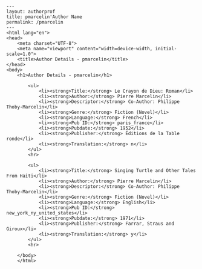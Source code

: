 
    ---
    layout: authorprof
    title: pmarcelin'Author Name 
    permalink: /pmarcelin
    ---
    <html lang="en">
    <head>
        <meta charset="UTF-8">
        <meta name="viewport" content="width=device-width, initial-scale=1.0">
        <title>Author Details - pmarcelin</title>
    </head>
    <body>
        <h1>Author Details - pmarcelin</h1>
        
            <ul>
                <li><strong>Title:</strong> Le Crayon de Dieu: Roman</li>
                <li><strong>Author:</strong> Pierre Marcelin</li>
                <li><strong>Descriptor:</strong> Co-Author: Philippe Thoby-Marcelin</li>
                <li><strong>Genre:</strong> Fiction (Novel)</li>
                <li><strong>Language:</strong> French</li>
                <li><strong>Pub ID:</strong> paris_france</li>
                <li><strong>Pubdate:</strong> 1952</li>
                <li><strong>Publisher:</strong> Éditions de la Table ronde</li>
                <li><strong>Translation:</strong> n</li>
            </ul>
            <hr>
            
            <ul>
                <li><strong>Title:</strong> Singing Turtle and Other Tales From Haiti</li>
                <li><strong>Author:</strong> Pierre Marcelin</li>
                <li><strong>Descriptor:</strong> Co-Author: Philippe Thoby-Marcelin</li>
                <li><strong>Genre:</strong> Fiction (Novel)</li>
                <li><strong>Language:</strong> English</li>
                <li><strong>Pub ID:</strong> new_york_ny_united_states</li>
                <li><strong>Pubdate:</strong> 1971</li>
                <li><strong>Publisher:</strong> Farrar, Straus and Giroux</li>
                <li><strong>Translation:</strong> y</li>
            </ul>
            <hr>
            
        </body>
        </html>
        